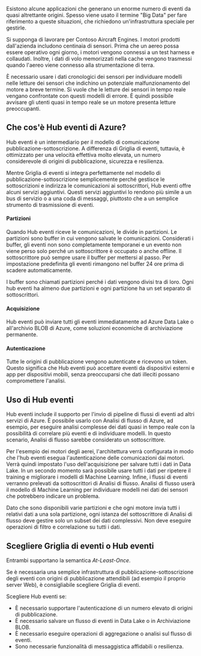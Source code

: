 Esistono alcune applicazioni che generano un enorme numero di eventi da quasi altrettante origini. Spesso viene usato il termine "Big Data" per fare riferimento a queste situazioni, che richiedono un'infrastruttura speciale per gestirle.

Si supponga di lavorare per Contoso Aircraft Engines. I motori prodotti dall'azienda includono centinaia di sensori. Prima che un aereo possa essere operativo ogni giorno, i motori vengono connessi a un test harness e collaudati. Inoltre, i dati di volo memorizzati nella cache vengono trasmessi quando l'aereo viene connesso alla strumentazione di terra.

È necessario usare i dati cronologici dei sensori per individuare modelli nelle letture dei sensori che indichino un potenziale malfunzionamento del motore a breve termine. Si vuole che le letture dei sensori in tempo reale vengano confrontate con questi modelli di errore. È quindi possibile avvisare gli utenti quasi in tempo reale se un motore presenta letture preoccupanti.

## <a name="what-is-azure-event-hubs"></a>Che cos'è Hub eventi di Azure?

Hub eventi è un intermediario per il modello di comunicazione pubblicazione-sottoscrizione. A differenza di Griglia di eventi, tuttavia, è ottimizzato per una velocità effettiva molto elevata, un numero considerevole di origini di pubblicazione, sicurezza e resilienza.

Mentre Griglia di eventi si integra perfettamente nel modello di pubblicazione-sottoscrizione semplicemente perché gestisce le sottoscrizioni e indirizza le comunicazioni ai sottoscrittori, Hub eventi offre alcuni servizi aggiuntivi. Questi servizi aggiuntivi lo rendono più simile a un bus di servizio o a una coda di messaggi, piuttosto che a un semplice strumento di trasmissione di eventi.

#### <a name="partitions"></a>Partizioni ####
Quando Hub eventi riceve le comunicazioni, le divide in partizioni. Le partizioni sono buffer in cui vengono salvate le comunicazioni. Considerati i buffer, gli eventi non sono completamente temporanei e un evento non viene perso solo perché un sottoscrittore è occupato o anche offline. Il sottoscrittore può sempre usare il buffer per mettersi al passo. Per impostazione predefinita gli eventi rimangono nel buffer 24 ore prima di scadere automaticamente.

I buffer sono chiamati partizioni perché i dati vengono divisi tra di loro. Ogni hub eventi ha almeno due partizioni e ogni partizione ha un set separato di sottoscrittori.

#### <a name="capture"></a>Acquisizione ####
Hub eventi può inviare tutti gli eventi immediatamente ad Azure Data Lake o all'archivio BLOB di Azure, come soluzioni economiche di archiviazione permanente.

#### <a name="authentication"></a>Autenticazione ####
Tutte le origini di pubblicazione vengono autenticate e ricevono un token. Questo significa che Hub eventi può accettare eventi da dispositivi esterni e app per dispositivi mobili, senza preoccuparsi che dati illeciti possano compromettere l'analisi. 

## <a name="using-event-hubs"></a>Uso di Hub eventi

Hub eventi include il supporto per l'invio di pipeline di flussi di eventi ad altri servizi di Azure. È possibile usarlo con Analisi di flusso di Azure, ad esempio, per eseguire analisi complesse dei dati quasi in tempo reale con la possibilità di correlare più eventi e di individuare modelli. In questo scenario, Analisi di flusso sarebbe considerato un sottoscrittore.

Per l'esempio dei motori degli aerei, l'architettura verrà configurata in modo che l'hub eventi esegua l'autenticazione delle comunicazioni dai motori. Verrà quindi impostato l'uso dell'acquisizione per salvare tutti i dati in Data Lake. In un secondo momento sarà possibile usare tutti i dati per ripetere il training e migliorare i modelli di Machine Learning. Infine, i flussi di eventi verranno prelevati da sottoscrittori di Analisi di flusso. Analisi di flusso userà il modello di Machine Learning per individuare modelli nei dati dei sensori che potrebbero indicare un problema.

Dato che sono disponibili varie partizioni e che ogni motore invia tutti i relativi dati a una sola partizione, ogni istanza del sottoscrittore di Analisi di flusso deve gestire solo un subset dei dati complessivi. Non deve eseguire operazioni di filtro e correlazione su tutti i dati.

## <a name="choose-event-grid-or-event-hubs"></a>Scegliere Griglia di eventi o Hub eventi

Entrambi supportano la semantica *At-Least-Once*.

Se è necessaria una semplice infrastruttura di pubblicazione-sottoscrizione degli eventi con origini di pubblicazione attendibili (ad esempio il proprio server Web), è consigliabile scegliere Griglia di eventi.

Scegliere Hub eventi se:
* È necessario supportare l'autenticazione di un numero elevato di origini di pubblicazione.
* È necessario salvare un flusso di eventi in Data Lake o in Archiviazione BLOB.
* È necessario eseguire operazioni di aggregazione o analisi sul flusso di eventi.
* Sono necessarie funzionalità di messaggistica affidabili o resilienza. 